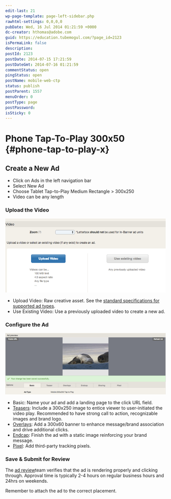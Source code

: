 ```yaml
---
edit-last: 21
wp-page-template: page-left-sidebar.php
rawhtml-settings: 0,0,0,0
pubDate: Wed, 16 Jul 2014 01:21:59 +0000
dc-creator: hthomas@adobe.com
guid: https://education.tubemogul.com/?page_id=2123
isPermaLink: false
description: 
postId: 2123
postDate: 2014-07-15 17:21:59
postDateGmt: 2014-07-16 01:21:59
commentStatus: open
pingStatus: open
postName: mobile-web-ctp
status: publish
postParent: 1557
menuOrder: 0
postType: page
postPassword: 
isSticky: 0
---
```


# Phone Tap-To-Play 300x50 {#phone-tap-to-play-x}

## Create a New Ad

* Click on Ads in the left navigation bar
* Select New Ad
* Choose Tablet Tap-to-Play Medium Rectangle > 300x250
* Video can be any length

### Upload the Video
  
[ ![Video Uploader](assets/video-uploader.png)](assets/video-uploader.png)

* Upload Video: Raw creative asset. See the [standard specifications for supported ad types](https://www.tubemogul.com/ad-specs/).
* Use Existing Video: Use a previously uploaded video to create a new ad.

### Configure the Ad 
  
[ ![Mobile tap to play](assets/mobile-tap-to-play.png)](assets/mobile-tap-to-play.png)

* Basic: Name your ad and add a landing page to the click URL field.
* [Teasers](/help/dsp/planning/ad-formats/ad-features-guide/teasers-endcaps.md): Include a 300x250 image to entice viewer to user-initiated the video play. Recommended to have strong call to action, recognizable images and brand logo.
* [Overlays](../../../../dsp/execution/ad-unit-setup/overlay.md): Add a 300x60 banner to enhance message/brand association and drive additional clicks.
* [Endcap](/help/dsp/planning/ad-formats/ad-features-guide/teasers-endcaps.md): Finish the ad with a static image reinforcing your brand message.
* [Pixel](../../../../dsp/execution/ad-unit-setup/3rd-party-tracking-adserving/tracking-pixels.md): Add third-party tracking pixels.

### Save & Submit for Review 
The [ad review](../../../../dsp/execution/ad-unit-setup/ad-reviews.md)team verifies that the ad is rendering properly and clicking through. Approval time is typically 2-4 hours on regular business hours and 24hrs on weekends.

Remember to attach the ad to the correct placement.
